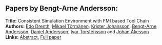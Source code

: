 <h2>Papers by Bengt-Arne Andersson:</h2>
<p>
<b>Title:</b> Consistent Simulation Environment with FMI based Tool Chain<br />
<b>Authors:</b> <a href="../authors/author_73.html">Edo Drenth</a>, <a href="../authors/author_310.html">Mikael Törmänen</a>, <a href="../authors/author_149.html">Krister Johansson</a>, <a href="../authors/author_6.html">Bengt-Arne Andersson</a>, <a href="../authors/author_8.html">Daniel Andersson</a>, <a href="../authors/author_311.html">Ivar Torstensson</a> and <a href="../authors/author_3.html">Johan Åkesson</a><br />
<b>Links:</b> <a href="../abstracts/abstract_137.pdf">Abstract</a>, <a href="../submissions/ECP140961277_DrenthTormanenJohanssonAnderssonAnderssonTorstenssonAkesson.pdf">Full paper</a>
</p>